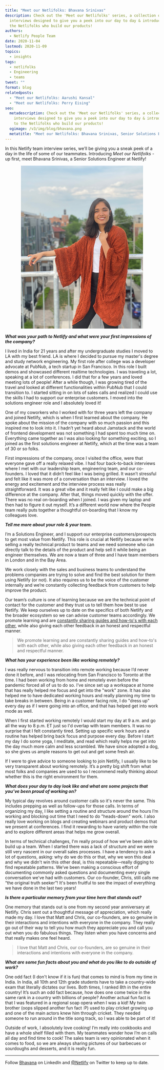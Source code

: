 ```yaml
---
title: "Meet our Netlifolks: Bhavana Srinivas"
description: Check out the 'Meet our Netlifolks' series, a collection of
  interviews designed to give you a peek into our day to day & introduce you to
  the Netlifolks who build our products!
authors:
  - Netlify People Team
date: 2020-11-04
lastmod: 2020-11-09
topics:
  - insights
tags:
  - netlifolks
  - Engineering
  - teams
tweet: ""
format: blog
relatedposts:
  - "Meet our Netlifolks: Aarushi Kansal"
  - "Meet our Netlifolks: Perry Eising"
seo:
  metadescription: Check out the 'Meet our Netlifolks' series, a collection of
    interviews designed to give you a peek into our day to day & introduce you
    to the Netlifolks who build our products!
  ogimage: /v3/img/blog/bhavana.png
  metatitle: "Meet our Netlifolks: Bhavana Srinivas, Senior Solutions Engineer"
---
```

In this Netlify team interview series, we’ll be giving you a sneak peek of a day in the life of some of our teammates. Introducing *Meet our* *Netlifolks* - up first, meet Bhavana Srinivas, a Senior Solutions Engineer at Netlify!

<div style="max-width: 400px; margin: 0 auto; text-align: center;">
  <img src="/v3/img/blog/bhavana-netlify-se.jpg" alt="Bhavana, Netlify SE featured headshot image" />
</div>

***What was your path to Netlify and what were your first impressions of the company?***

I lived in India for 21 years and after my undergraduate studies I moved to LA with my best friend. LA is where I decided to pursue my master's degree and study network engineering. My first role after college was a developer advocate at PubNub, a tech startup in San Francisco. In this role I built demos and showcased different realtime technologies. I was traveling a lot, speaking at a lot of conferences. I did that for a few years and loved meeting lots of people! After a while though, I was growing tired of the travel and looked at different functionalities within PubNub that I could transition to. I started sitting in on lots of sales calls and realized I could use the skills I had to support our enterprise customers. I moved into the solutions engineer role and I absolutely loved it!

One of my coworkers who I worked with for three years left the company and joined Netlify, which is when I first learned about the company. He spoke about the mission of the company with so much passion and this inspired me to look into it. I hadn’t yet heard about Jamstack and the world of frontend development was not something I had spent too much time on. Everything came together as I was also looking for something exciting, so I joined as the first solutions engineer at Netlify, which at the time was a team of 30 or so folks.

First impressions of the company, once I visited the office, were that everyone gave off a really relaxed vibe. I had four back-to-back interviews where I met with our leadership team, engineering team, and our co-founders. I loved that it didn’t feel like I was being grilled. It wasn’t stressful and felt like it was more of a conversation than an interview. I loved the energy and excitement and the interview process was really straightforward. It was a great vibe and it really felt like I could make a big difference at the company. After that, things moved quickly with the offer. There was no real on-boarding when I joined. I was given my laptop and then had to figure it out myself. It’s a different world now where the People team really puts together a thoughtful on-boarding that I know my colleagues love.

***Tell me more about your role & your team.***

I’m a Solutions Engineer, and I support our enterprise customers/prospects to get most value from Netlify. This role is crucial at Netlify because we’re selling a really technical product to teams and we need someone who can directly talk to the details of the product and help sell it while being an engineer themselves. We are now a team of three and I have team members in London and in the Bay Area.

We work closely with the sales and business teams to understand the problems companies are trying to solve and find the best solution for them using Netlify (or not). It also requires us to be the voice of the customer internally and we’re constantly collecting feedback from customers to help improve the product.

Our team’s culture is one of learning because we are the technical point of contact for the customer and they trust us to tell them how best to use Netlify. We keep ourselves up to date on the specifics of both Netlify and the broader ecosystem so we can advise customer teams accordingly. We promote learning and are [constantly sharing guides and how-to's with each other](https://www.netlify.com/blog/2020/06/16/building-large-sites-on-netlify/), while also giving each other feedback in an honest and respectful manner.

> We promote learning and are constantly sharing guides and how-to's with each other, while also giving each other feedback in an honest and respectful manner.

***What has your experience been like working remotely?***

I was really nervous to transition into remote working because I’d never done it before, and I was relocating from San Francisco to Toronto at the time. I had been working from home and remotely even before the pandemic forced all of us to do so. I’ve since set up a workspace at home that has really helped me focus and get into the "work" zone. It has also helped me to have dedicated working hours and really planning my time to take breaks in between. Being in a customer facing role, I do "dress up" every day as if I were going into an office, and that has helped get into work mode as well.

When I first started working remotely I would start my day at 9 a.m. and go all the way to 8 p.m. ET just so I'd overlap with team members. It was no surprise that I felt constantly tired. Setting up specific work hours and a routine has helped bring back focus and purpose every day. Before I start my day I do some yoga, I meditate, and read which really helps me get into the day much more calm and less scrambled. We have since adopted a dog, so she gives us ample reasons to get out and get some fresh air.

If I were to give advice to someone looking to join Netlify, I usually like to be very transparent about working remotely. It’s a pretty big shift from what most folks and companies are used to so I recommend really thinking about whether this is the right environment for them.

***What does your day to day look like and what are some projects that you’ve been proud of working on?***

My typical day revolves around customer calls so it's never the same. This includes prepping as well as follow-ups for those calls. In terms of organizing my day, I like setting a routine and structure around the hours I’m working and blocking out time that I need to do "heads-down" work. I also really love working on blogs and creating webinars and product demos that we present at conferences. I find it rewarding to have variety within the role and to explore different areas that helps me grow overall.

In terms of technical challenges, I'm really proud of how we’ve been able to build up a team. When I started there was a lack of structure and we were still very nascent in our overall sales processes. I have a tendency to ask a lot of questions, asking: why do we do this or that, why we won this deal and why we didn't win this other deal, is this repeatable—really digging to find repeatable patterns. We’ve been making a conscious effort of documenting commonly asked questions and documenting every single conversation we’ve had with customers. Our co-founder, Chris, still calls me “the original truth seeker”! It's been fruitful to see the impact of everything we have done in the last two years!

***Is there a particular memory from your time here that stands out?***

One memory that stands out is one from my second year anniversary at Netlify. Chris sent out a thoughtful message of appreciation, which really made my day. I love that Matt and Chris, our co-founders, are so genuine in their interactions and intentions with everyone in the company. They really go out of their way to tell you how much they appreciate you and call you out when you do fabulous things. They listen when you have concerns and that really makes one feel heard.

> I love that Matt and Chris, our co-founders, are so genuine in their interactions and intentions with everyone in the company.

***What are some fun facts about you and what do you like to do outside of work?***

One odd fact (I don't know if it is fun) that comes to mind is from my time in India. In India, all 10th and 12th grade students have to take a country-wide exam that literally dictates our lives. Both times, I ranked 8th in the entire country! It’s such an odd fact because, how does one come twice in the same rank in a country with billions of people? Another actual fun fact is that I was featured in a regional soap opera when I was a kid! My twin brother (oops slipped another fun fact :P) used to play cricket growing up and one of the main actors knew him through cricket. They needed someone to run around in the title song track, so I was able to be part of it!

Outside of work, I absolutely love cooking! I’m really into cookbooks and have a whole shelf filled with them. My teammates wonder how I’m on calls all day and find time to cook! The sales team is very opinionated when it comes to food, so we are always sharing pictures of our barbecues or sourdoughs and desserts, and it is really fun.

- - -

Follow [Bhavana](https://www.linkedin.com/in/bhavana-srinivas-a8237a55/) on LinkedIn and [@Netlify](https://twitter.com/Netlify) on Twitter to keep up to date.